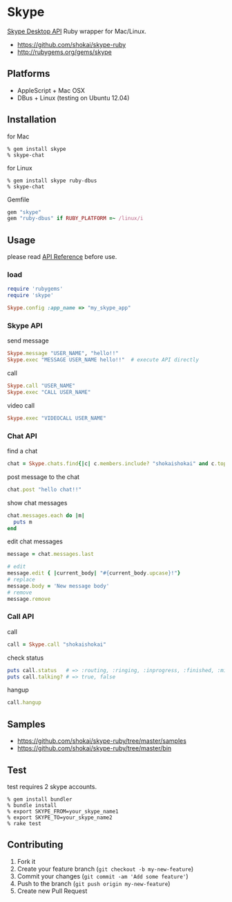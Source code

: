 Skype
=====
[Skype Desktop API](http://dev.skype.com/desktop-api-reference) Ruby wrapper for Mac/Linux.

- https://github.com/shokai/skype-ruby
- http://rubygems.org/gems/skype


Platforms
---------
- AppleScript + Mac OSX
- DBus + Linux (testing on Ubuntu 12.04)


Installation
------------

for Mac

    % gem install skype
    % skype-chat

for Linux

    % gem install skype ruby-dbus
    % skype-chat

Gemfile
```ruby
gem "skype"
gem "ruby-dbus" if RUBY_PLATFORM =~ /linux/i
```

Usage
-----
please read [API Reference](http://dev.skype.com/desktop-api-reference) before use.

### load
```ruby
require 'rubygems'
require 'skype'

Skype.config :app_name => "my_skype_app"
```

### Skype API

send message
```ruby
Skype.message "USER_NAME", "hello!!"
Skype.exec "MESSAGE USER_NAME hello!!"  # execute API directly
```

call
```ruby
Skype.call "USER_NAME"
Skype.exec "CALL USER_NAME"
```

video call
```ruby
Skype.exec "VIDEOCALL USER_NAME"
```

### Chat API

find a chat
```ruby
chat = Skype.chats.find{|c| c.members.include? "shokaishokai" and c.topic =~ /testchat/ }
```

post message to the chat
```ruby
chat.post "hello chat!!"
```

show chat messages
```ruby
chat.messages.each do |m|
  puts m
end
```

edit chat messages
```ruby
message = chat.messages.last

# edit
message.edit { |current_body| "#{current_body.upcase}!"}
# replace
message.body = 'New message body'
# remove
message.remove
```

### Call API

call
```ruby
call = Skype.call "shokaishokai"
```

check status
```ruby
puts call.status   # => :routing, :ringing, :inprogress, :finished, :missed, :cancelled
puts call.talking? # => true, false
```

hangup
```ruby
call.hangup
```

Samples
-------
- https://github.com/shokai/skype-ruby/tree/master/samples
- https://github.com/shokai/skype-ruby/tree/master/bin


Test
----
test requires 2 skype accounts.

    % gem install bundler
    % bundle install
    % export SKYPE_FROM=your_skype_name1
    % export SKYPE_TO=your_skype_name2
    % rake test


Contributing
------------
1. Fork it
2. Create your feature branch (`git checkout -b my-new-feature`)
3. Commit your changes (`git commit -am 'Add some feature'`)
4. Push to the branch (`git push origin my-new-feature`)
5. Create new Pull Request
